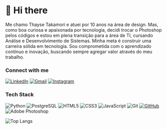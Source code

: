 # 👋 Hi there

Me chamo Thayse Takamori e atuei por 10 anos na área de design. Mas, como boa curiosa e apaixonada por tecnologia, decidi trocar o Photoshop pelos códigos e estou em plena transição para a área de TI, cursando Análise e Desenvolvimento de Sistemas. Minha meta é construir uma carreira sólida em tecnologia. Sou comprometida com o aprendizado contínuo e inovação, buscando sempre agregar valor através do meu trabalho.

### Connect with me

[![LinkedIn](https://img.shields.io/badge/-LinkedIn-000?style=for-the-badge&logo=linkedin&logoColor=30A3DC)](https://www.linkedin.com/in/thayse-takamori-a2b5931a6/)
[![Gmail](https://img.shields.io/badge/Gmail-000?style=for-the-badge&logo=gmail&logoColor=#db4a39)](mailto:thayseavl@gmail.com)
[![Instagram](https://img.shields.io/badge/-Instagram-000?style=for-the-badge&logo=instagram&logoColor=#E1306C)](https://www.instagram.com/thaysetakamori/)

### Tech Stack

![Python](https://img.shields.io/badge/python-000?style=for-the-badge&logo=python&logoColor=ffdd54)
![PostgreSQL](https://img.shields.io/badge/PostgreSQL-000?style=for-the-badge&logo=postgresql&logoColor=3670A0)
![HTML5](https://img.shields.io/badge/HTML-000?style=for-the-badge&logo=html5&logoColor=E34F26)
![CSS3](https://img.shields.io/badge/CSS-000?style=for-the-badge&logo=css3&logoColor=1572B6)
![JavaScript](https://img.shields.io/badge/JavaScript-000?style=for-the-badge&logo=javascript&logoColor=F7DF1E)
![Git](https://img.shields.io/badge/GIT-000?style=for-the-badge&logo=git&logoColor=E44C30)
[![GitHub](https://img.shields.io/badge/GitHub-000?style=for-the-badge&logo=github&logoColor=gray)](https://github.com/thaysetakamori)
![Adobe Photoshop](https://img.shields.io/badge/photoshop-000?style=for-the-badge&logo=adobe%20photoshop&logoColor=#001E36)


![Top Langs](https://github-readme-stats-git-masterrstaa-rickstaa.vercel.app/api/top-langs/?username=thaysetakamori&layout=compact&bg_color=000&border_color=000&title_color=ffffff&text_color=ffffff)
